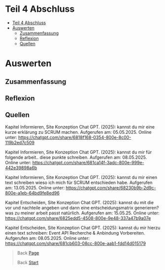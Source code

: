 # Teil 4 Abschluss

- [Teil 4 Abschluss](#teil-4-abschluss)
- [Auswerten](#auswerten)
  - [Zusammenfassung](#zusammenfassung)
  - [Reflexion](#reflexion)
  - [Quellen](#quellen)

# Auswerten
## Zusammenfassung
## Reflexion
## Quellen

Kapitel Informieren, Site Konzeption
Chat GPT. (2025): kannst du mir eine kurze erklärung zu SCRUM machen. Aufgerufen am: 05.05.2025. Online unter:
https://chatgpt.com/share/6818f168-0354-800e-8c00-119b2ed7c509

Kapitel Informieren, Site Konzeption
Chat GPT. (2025): kannst du mir für folgende arbeit..  diese punkte schreiben. Aufgerufen am: 08.05.2025. Online unter:
https://chatgpt.com/share/681ca14f-3adc-800e-999e-442e39898a6b

Kapitel Informieren, Site Konzeption
Chat GPT. (2025): kannst du mir einen text schreiben wieso ich mich für SCRUM entschieden habe. Aufgerufen am: 13.05.2025. Online unter: https://chatgpt.com/share/68230b9b-2d9c-800e-a1eb-64bd9fe8ed96

Kapitel Entscheiden, Site Konzeption
Chat GPT. (2025): kannst du mit die vor und nachteile angeben und dann eine entscheidungsmatrix generieren? was zu meiner arbeit passt natürlich. Aufgerufen am: 15.05.25. Online unter: https://chatgpt.com/share/6825edd5-4508-800e-9e48-337a47b9a07e

Kapitel Entscheiden, Site Konzeption
Chat GPT. (2025): kannst du mir hierzu einen text schreiben: Event API Recherche & Anbindung Vorbereiten. Aufgerufen am: 08.05.2025. Online unter: https://chatgpt.com/share/681cb603-08cc-800e-aab1-fdd14d015179


> Back [Page](https://github.com/lauradubach/Semesterarbeit3/blob/main/Sites/Teil%203%20Realisierung.md)
>
> Back [Start](https://github.com/lauradubach/Semesterarbeit3/blob/main/README.md)